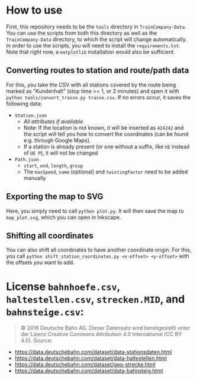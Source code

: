 # How to use
First, this repository needs to be the `tools` directory in `TrainCompany-Data`.
You can use the scripts from both this directory as well as the `TrainCompany-Data` directory, to which the script will change automatically.
In order to use the scripts, you will need to install the `requirements.txt`. Note that right now, a `matplotlib` installation would also be sufficient.

## Converting routes to station and route/path data
For this, you take the CSV with all stations covered by the route being marked as "Kundenhalt" (stop time >= 1, or 2 minutes) and open it with `python tools/convert_trasse.py trasse.csv`.
If no errors occur, it saves the following data:
- `Station.json`
  - _All attributes if available_
  - Note: If the location is not known, it will be inserted as `424242` and the script will tell you how to convert the coordinates (can be found e.g. through Google Maps).
  - If a station is already present (or one without a suffix, like `UE` instead of `UE P`), it will not be changed
- `Path.json`
  - `start`, `end`, `length`, `group`
  - The `maxSpeed`, `name` (optional) and `twistingFactor` need to be added manually

## Exporting the map to SVG
Here, you simply need to call `python plot.py`. It will then save the map to `map_plot.svg`, which you can open in Inkscape.

## Shifting all coordinates
You can also shift all coordinates to have another coordinate origin.
For this, you call `python shift_station_coordinates.py <x-offset> <y-offset>` with the offsets you want to add.

# License `bahnhoefe.csv`, `haltestellen.csv`, `strecken.MID`, and `bahnsteige.csv`:
> © 2016 Deutsche Bahn AG. Dieser Datensatz wird bereitgestellt unter der Lizenz Creative Commons Attribution 4.0 International (CC BY 4.0). 
Source:
- https://data.deutschebahn.com/dataset/data-stationsdaten.html
- https://data.deutschebahn.com/dataset/data-haltestellen.html
- https://data.deutschebahn.com/dataset/geo-strecke.html
- https://data.deutschebahn.com/dataset/data-bahnsteig.html